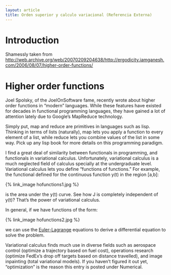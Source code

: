 ```yaml
---
layout: article
title: Orden superior y calculo variacional (Referencia Externa)
---
```


# Introduction

Shamessly taken from http://web.archive.org/web/20070209204638/http://ergodicity.iamganesh.com/2006/08/07/higher-order-functions/

# Higher order functions

Joel Spolsky, of the JoelOnSoftware fame, recently wrote about higher order functions in “modern” languages. While these features have existed for decades in functional programming languages, they have gained a lot of attention lately due to Google’s MapReduce technology.

Simply put, map and reduce are primitives in languages such as lisp. Thinking in terms of lists (naturally), map lets you apply a function to every element of a list, while reduce lets you combine values of the list in some way. Pick up any lisp book for more details on this programming paradigm.

I find a great deal of similarity between functionals in programming, and functionals in variational calculus. Unfortunately, variational calculus is a much neglected field of calculus specially at the undergraduate level. Variational calculus lets you define “functions of functions.” For example, the functional defined for the continuous function y(t) in the region [a,b]:

{% link_image hofunctions1.jpg %}

is the area under the y(t) curve. See how J is completely independent of y(t)? That’s the power of variational calculus.

In general, if we have functions of the form:

{% link_image hofunctions2.jpg %}

we can use the [Euler-Lagrange](https://en.wikipedia.org/wiki/Euler%E2%80%93Lagrange_equation) equations to derive a differential equation to solve the problem.

Variational calculus finds much use in diverse fields such as aerospace control (optimize a trajectory based on fuel cost), operations research (optimize FedEx’s drop off targets based on distance travelled), and image inpainting (total variational models). If you haven’t figured it out yet, “optimization” is the reason this entry is posted under Numerical.